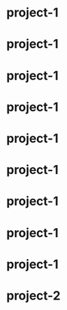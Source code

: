# project-1
# project-1
# project-1
# project-1
# project-1
# project-1
# project-1
# project-1
# project-1
# project-2
